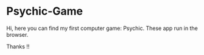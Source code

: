 # Psychic-Game

Hi, here you can find my first computer game: Psychic. These app run in the browser.

Thanks !!
